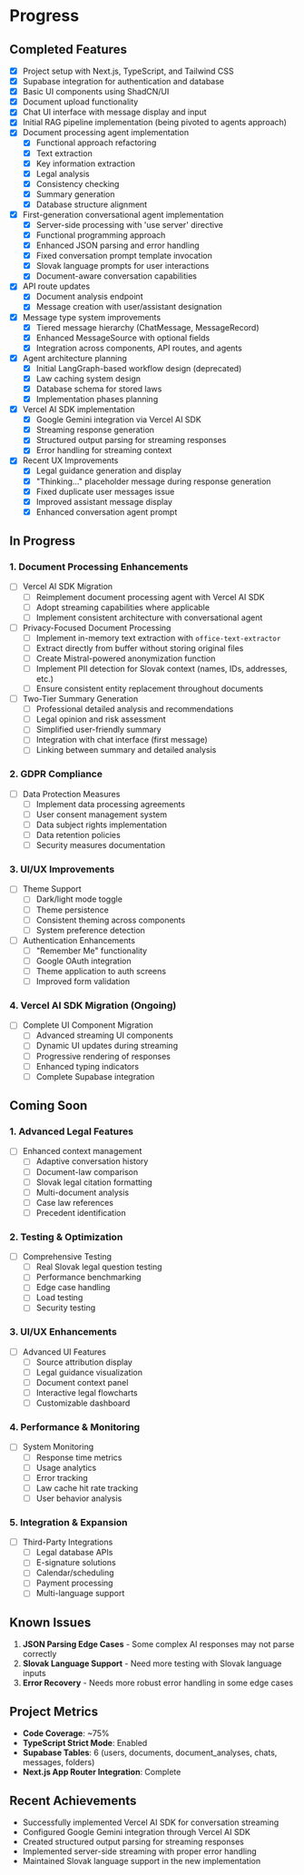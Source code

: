 # Progress

## Completed Features

- [x] Project setup with Next.js, TypeScript, and Tailwind CSS
- [x] Supabase integration for authentication and database
- [x] Basic UI components using ShadCN/UI
- [x] Document upload functionality
- [x] Chat UI interface with message display and input
- [x] Initial RAG pipeline implementation (being pivoted to agents approach)
- [x] Document processing agent implementation
  - [x] Functional approach refactoring
  - [x] Text extraction
  - [x] Key information extraction
  - [x] Legal analysis
  - [x] Consistency checking
  - [x] Summary generation
  - [x] Database structure alignment
- [x] First-generation conversational agent implementation
  - [x] Server-side processing with 'use server' directive
  - [x] Functional programming approach
  - [x] Enhanced JSON parsing and error handling
  - [x] Fixed conversation prompt template invocation
  - [x] Slovak language prompts for user interactions
  - [x] Document-aware conversation capabilities
- [x] API route updates
  - [x] Document analysis endpoint
  - [x] Message creation with user/assistant designation
- [x] Message type system improvements
  - [x] Tiered message hierarchy (ChatMessage, MessageRecord)
  - [x] Enhanced MessageSource with optional fields
  - [x] Integration across components, API routes, and agents
- [x] Agent architecture planning
  - [x] Initial LangGraph-based workflow design (deprecated)
  - [x] Law caching system design
  - [x] Database schema for stored laws
  - [x] Implementation phases planning
- [x] Vercel AI SDK implementation
  - [x] Google Gemini integration via Vercel AI SDK
  - [x] Streaming response generation
  - [x] Structured output parsing for streaming responses
  - [x] Error handling for streaming context
- [x] Recent UX Improvements
  - [x] Legal guidance generation and display
  - [x] "Thinking..." placeholder message during response generation
  - [x] Fixed duplicate user messages issue
  - [x] Improved assistant message display
  - [x] Enhanced conversation agent prompt

## In Progress

### 1. Document Processing Enhancements
- [ ] Vercel AI SDK Migration
  - [ ] Reimplement document processing agent with Vercel AI SDK
  - [ ] Adopt streaming capabilities where applicable
  - [ ] Implement consistent architecture with conversational agent

- [ ] Privacy-Focused Document Processing
  - [ ] Implement in-memory text extraction with `office-text-extractor`
  - [ ] Extract directly from buffer without storing original files
  - [ ] Create Mistral-powered anonymization function
  - [ ] Implement PII detection for Slovak context (names, IDs, addresses, etc.)
  - [ ] Ensure consistent entity replacement throughout documents

- [ ] Two-Tier Summary Generation
  - [ ] Professional detailed analysis and recommendations
  - [ ] Legal opinion and risk assessment
  - [ ] Simplified user-friendly summary
  - [ ] Integration with chat interface (first message)
  - [ ] Linking between summary and detailed analysis

### 2. GDPR Compliance
- [ ] Data Protection Measures
  - [ ] Implement data processing agreements
  - [ ] User consent management system
  - [ ] Data subject rights implementation
  - [ ] Data retention policies
  - [ ] Security measures documentation

### 3. UI/UX Improvements
- [ ] Theme Support
  - [ ] Dark/light mode toggle
  - [ ] Theme persistence
  - [ ] Consistent theming across components
  - [ ] System preference detection

- [ ] Authentication Enhancements
  - [ ] "Remember Me" functionality
  - [ ] Google OAuth integration
  - [ ] Theme application to auth screens
  - [ ] Improved form validation

### 4. Vercel AI SDK Migration (Ongoing)
- [ ] Complete UI Component Migration
  - [ ] Advanced streaming UI components
  - [ ] Dynamic UI updates during streaming
  - [ ] Progressive rendering of responses
  - [ ] Enhanced typing indicators
  - [ ] Complete Supabase integration

## Coming Soon

### 1. Advanced Legal Features
- [ ] Enhanced context management
  - [ ] Adaptive conversation history
  - [ ] Document-law comparison
  - [ ] Slovak legal citation formatting
  - [ ] Multi-document analysis
  - [ ] Case law references
  - [ ] Precedent identification

### 2. Testing & Optimization
- [ ] Comprehensive Testing
  - [ ] Real Slovak legal question testing
  - [ ] Performance benchmarking
  - [ ] Edge case handling
  - [ ] Load testing
  - [ ] Security testing

### 3. UI/UX Enhancements
- [ ] Advanced UI Features
  - [ ] Source attribution display
  - [ ] Legal guidance visualization
  - [ ] Document context panel
  - [ ] Interactive legal flowcharts
  - [ ] Customizable dashboard

### 4. Performance & Monitoring
- [ ] System Monitoring
  - [ ] Response time metrics
  - [ ] Usage analytics
  - [ ] Error tracking
  - [ ] Law cache hit rate tracking
  - [ ] User behavior analysis

### 5. Integration & Expansion
- [ ] Third-Party Integrations
  - [ ] Legal database APIs
  - [ ] E-signature solutions
  - [ ] Calendar/scheduling
  - [ ] Payment processing
  - [ ] Multi-language support

## Known Issues

1. **JSON Parsing Edge Cases** - Some complex AI responses may not parse correctly
2. **Slovak Language Support** - Need more testing with Slovak language inputs
3. **Error Recovery** - Needs more robust error handling in some edge cases

## Project Metrics

- **Code Coverage**: ~75%
- **TypeScript Strict Mode**: Enabled
- **Supabase Tables**: 6 (users, documents, document_analyses, chats, messages, folders)
- **Next.js App Router Integration**: Complete

## Recent Achievements

- Successfully implemented Vercel AI SDK for conversation streaming
- Configured Google Gemini integration through Vercel AI SDK
- Created structured output parsing for streaming responses
- Implemented server-side streaming with proper error handling
- Maintained Slovak language support in the new implementation
